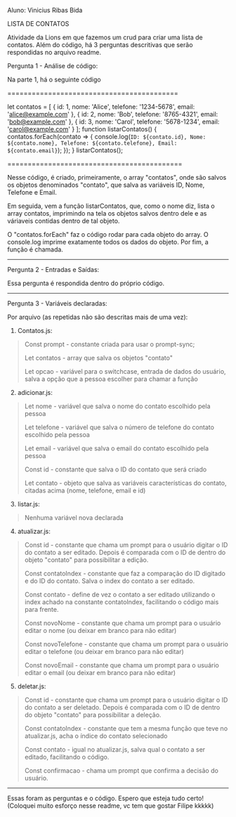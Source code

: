 Aluno: Vinicius Ribas Bida

LISTA DE CONTATOS

Atividade da Lions em que fazemos um crud para criar uma lista de contatos. Além do código, há 3 perguntas descritivas que serão respondidas no arquivo readme.

Pergunta 1 - Análise de código:

Na parte 1, há o seguinte código

==========================================

let contatos = [
{ id: 1, nome: 'Alice', telefone: '1234-5678', email:
'alice@example.com' },
{ id: 2, nome: 'Bob', telefone: '8765-4321', email:
'bob@example.com' },
{ id: 3, nome: 'Carol', telefone: '5678-1234', email:
'carol@example.com' }
];
function listarContatos() {
contatos.forEach(contato => {
console.log(`ID: ${contato.id}, Nome: ${contato.nome}, Telefone:
${contato.telefone}, Email: ${contato.email}`);
});
}
listarContatos();

===========================================


Nesse código, é criado, primeiramente, o array "contatos", onde são salvos os objetos denominados "contato", que salva as variáveis ID, Nome, Telefone e Email.

Em seguida, vem a função listarContatos, que, como o nome diz, lista o array contatos, imprimindo na tela os objetos salvos dentro dele e as váriaveis contidas dentro de tal objeto.

O "contatos.forEach" faz o código rodar para cada objeto do array. O console.log imprime exatamente todos os dados do objeto. 
Por fim, a função é chamada.

------------------------------------------------------

Pergunta 2 - Entradas e Saídas:

Essa pergunta é respondida dentro do próprio código. 

-------------------------------------------------------

Pergunta 3 - Variáveis declaradas:

Por arquivo (as repetidas não são descritas mais de uma vez):

1. Contatos.js: 
>Const prompt - constante criada para usar o prompt-sync;
>
>Let contatos - array que salva os objetos "contato"
>
>Let opcao - variável para o switchcase, entrada de dados do usuário, salva   a opção que a pessoa escolher para chamar a função


2. adicionar.js:
> Let nome - variável que salva o nome do contato escolhido pela pessoa
>
> Let telefone - variável que salva o número de telefone do contato escolhido pela pessoa
>
> Let email - variável que salva o email do contato escolhido pela pessoa
>
> Const id - constante que salva o ID do contato que será criado
> 
> Let contato - objeto que salva as variáveis características do contato, citadas acima (nome, telefone, email e id)

3. listar.js:
> Nenhuma variável nova declarada

4. atualizar.js:
> Const id - constante que chama um prompt para o usuário digitar o ID do contato a ser editado. Depois é comparada com o ID de dentro do objeto "contato" para possibilitar a edição.
>
> Const contatoIndex - constante que faz a comparação do ID digitado e do ID do contato. Salva o index do contato a ser editado.
>
> Const contato - define de vez o contato a ser editado utilizando o index achado na constante contatoIndex, facilitando o código mais para frente.
>
> Const novoNome - constante que chama um prompt para o usuário editar o nome (ou deixar em branco para não editar)
>
> Const novoTelefone - constante que chama um prompt para o usuário editar o telefone (ou deixar em branco para não editar)
>
> Const novoEmail - constante que chama um prompt para o usuário editar o email (ou deixar em branco para não editar)

5. deletar.js:
> Const id - constante que chama um prompt para o usuário digitar o ID do contato a ser deletado. Depois é comparada com o ID de dentro do objeto "contato" para possibilitar a deleção.
>
> Const contatoIndex - constante que tem a mesma função que teve no atualizar.js, acha o índice do contato selecionado
>
> Const contato - igual no atualizar.js, salva qual o contato a ser editado, facilitando o código.
>
> Const confirmacao - chama um prompt que confirma a decisão do usuário. 

----------------------------------------------------------------------------

Essas foram as perguntas e o código. Espero que esteja tudo certo! (Coloquei muito esforço nesse readme, vc tem que gostar Filipe kkkkk)
